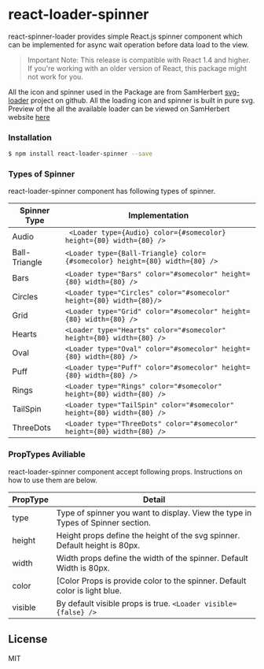 # react-loader-spinner

 react-spinner-loader provides simple React.js spinner component which can be implemented for async wait operation before data load to the view. 

> Important Note: This release is compatible with React 1.4 and higher. If you're working with an older version of React, this package might not work for you.


All the icon and spinner used in the Package are from SamHerbert [svg-loader] project on github. All the loading icon and spinner is built in pure svg. Preview of the all the available loader can be viewed on SamHerbert website [here]

### Installation

```sh
$ npm install react-loader-spinner --save
```
### Types of Spinner
react-loader-spinner component has following types of spinner.

| Spinner Type | Implementation |
| ------ | ------ |
| Audio|``` <Loader type={Audio} color={#somecolor} height={80} width={80} />``` |
| Ball-Triangle | ``` <Loader type={Ball-Triangle} color={#somecolor} height={80} width={80} /> ```|
| Bars | ```<Loader type="Bars" color="#somecolor" height={80} width={80} />``` |
| Circles | ```<Loader type="Circles" color="#somecolor" height={80} width={80}/>``` |
| Grid|```<Loader type="Grid" color="#somecolor" height={80} width={80} />``` |
|Hearts|```<Loader type="Hearts" color="#somecolor" height={80} width={80} />```|
|Oval|```<Loader type="Oval" color="#somecolor" height={80} width={80} />```|
|Puff|```<Loader type="Puff" color="#somecolor" height={80} width={80} />```|
|Rings|```<Loader type="Rings" color="#somecolor" height={80} width={80} />```|
|TailSpin|```<Loader type="TailSpin" color="#somecolor" height={80} width={80} />```|
|ThreeDots|```<Loader type="ThreeDots" color="#somecolor" height={80} width={80} />```|

### PropTypes Aviliable
react-loader-spinner component accept following props. Instructions on how to use them are below.


| PropType | Detail |
| ------ | ------ |
| type | Type of spinner you want to display. View the type in Types of Spinner section. |
| height | Height props define the height of the svg spinner. Default height is 80px.|
| width | Width props define the width of the spinner. Default Width is 80px. |
| color | [Color Props is provide color to the spinner. Default color is light blue. |
| visible |By default visible props is true. ```<Loader visible={false} />```  |


License
----

MIT



   [svg-loader]: <https://github.com/SamHerbert/SVG-Loaders>
   [here]: <http://samherbert.net/svg-loaders>
   